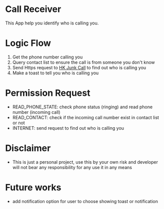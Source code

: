 # Call Receiver

This App help you identify who is calling you.

# Logic Flow
1. Get the phone number calling you
2. Query contact list to ensure the call is from someone you don't know
3. Send Https request to [HK Junk Call](https://hkjunkcall.com/) to find out who is calling you
4. Make a toast to tell you who is calling you

# Permission Request
- READ_PHONE_STATE: check phone status (ringing) and read phone number (incoming call)
- READ_CONTACT: check if the incoming call number exist in contact list or not
- INTERNET: send request to find out who is calling you

# Disclaimer
- This is just a personal project, use this by your own risk and developer will not bear any responsibility for any use it in any means

# Future works
- add notification option for user to choose showing toast or notification